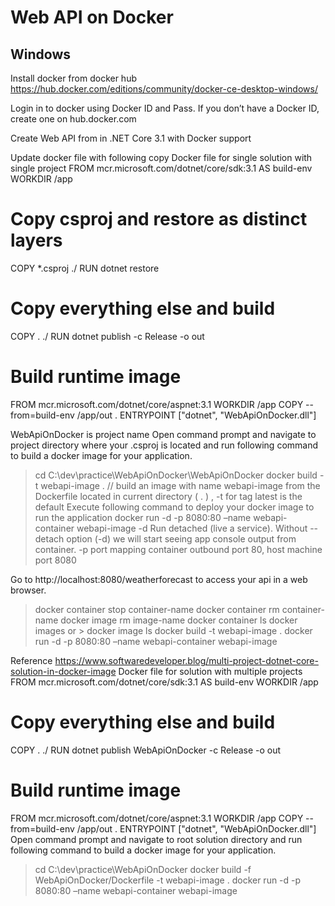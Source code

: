 # Web API on Docker
Windows
---------------
Install docker from docker hub 
https://hub.docker.com/editions/community/docker-ce-desktop-windows/

Login in to docker using Docker ID and Pass. If you don’t have a Docker ID, create one on hub.docker.com

Create Web API from in .NET Core 3.1 with Docker support

Update docker file with following copy
Docker file for single solution with single project
FROM mcr.microsoft.com/dotnet/core/sdk:3.1 AS build-env
WORKDIR /app

# Copy csproj and restore as distinct layers
COPY *.csproj ./
RUN dotnet restore

# Copy everything else and build
COPY . ./
RUN dotnet publish -c Release -o out

# Build runtime image
FROM mcr.microsoft.com/dotnet/core/aspnet:3.1
WORKDIR /app
COPY --from=build-env /app/out .
ENTRYPOINT ["dotnet", "WebApiOnDocker.dll"]

WebApiOnDocker is project name
Open command prompt and navigate to project directory where your .csproj is located and run following command to build a docker image for your application.
> cd C:\dev\practice\WebApiOnDocker\WebApiOnDocker
> docker build -t webapi-image . // build an image with name webapi-image from the Dockerfile located in current directory ( . ) , -t for tag  latest is the default
Execute following command to deploy your docker image to run the application
> docker run -d -p 8080:80 –name webapi-container webapi-image
-d Run detached (live a service). Without --detach option (-d) we will start seeing app console output from container.
-p port mapping container outbound port 80, host machine port 8080

Go to http://localhost:8080/weatherforecast to access your api in a web browser.

> docker container stop container-name
> docker container rm container-name
> docker image rm image-name
> docker container ls
> docker images or > docker image ls
> docker build -t webapi-image .
> docker run -d -p 8080:80 –name webapi-container webapi-image


Reference
https://www.softwaredeveloper.blog/multi-project-dotnet-core-solution-in-docker-image
Docker file for solution with multiple projects
FROM mcr.microsoft.com/dotnet/core/sdk:3.1 AS build-env
WORKDIR /app
# Copy everything else and build
COPY . ./
RUN dotnet publish WebApiOnDocker -c Release -o out

# Build runtime image
FROM mcr.microsoft.com/dotnet/core/aspnet:3.1
WORKDIR /app
COPY --from=build-env /app/out .
ENTRYPOINT ["dotnet", "WebApiOnDocker.dll"]
Open command prompt and navigate to root solution directory and run following command to build a docker image for your application.
> cd C:\dev\practice\WebApiOnDocker
> docker build -f  WebApiOnDocker/Dockerfile -t webapi-image .
> docker run -d -p 8080:80 –name webapi-container webapi-image

